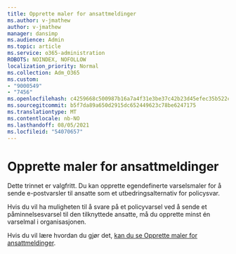 ```yaml
---
title: Opprette maler for ansattmeldinger
ms.author: v-jmathew
author: v-jmathew
manager: dansimp
ms.audience: Admin
ms.topic: article
ms.service: o365-administration
ROBOTS: NOINDEX, NOFOLLOW
localization_priority: Normal
ms.collection: Adm_O365
ms.custom:
- "9000549"
- "7456"
ms.openlocfilehash: c4259668c500987b16a7a4f31e3be37c42b23d45efec35b522c95213680299f3
ms.sourcegitcommit: b5f7da89a650d2915dc652449623c78be6247175
ms.translationtype: MT
ms.contentlocale: nb-NO
ms.lasthandoff: 08/05/2021
ms.locfileid: "54070657"
---
```

# <a name="create-employee-notice-templates"></a>Opprette maler for ansattmeldinger

Dette trinnet er valgfritt. Du kan opprette egendefinerte varselsmaler for å sende e-postvarsler til ansatte som et utbedringsalternativ for policysvar.

Hvis du vil ha muligheten til å svare på et policyvarsel ved å sende et påminnelsesvarsel til den tilknyttede ansatte, må du opprette minst én varselmal i organisasjonen.

Hvis du vil lære hvordan du gjør det, [kan du se Opprette maler for ansattmeldinger](https://go.microsoft.com/fwlink/?linkid=2129080).
